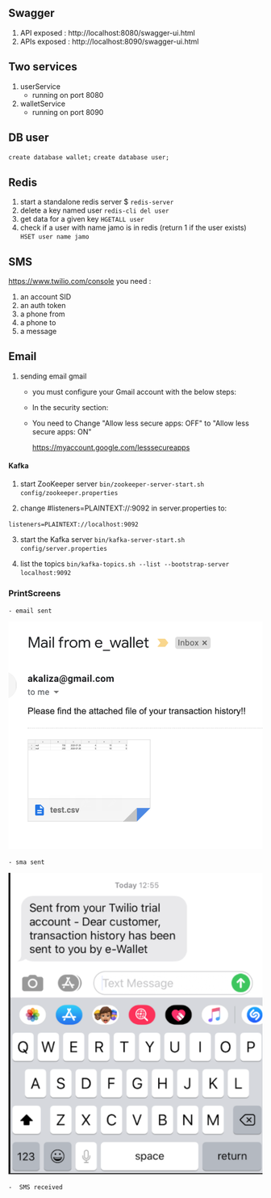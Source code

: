 ## Swagger

1. API exposed : http://localhost:8080/swagger-ui.html
2. APIs exposed : http://localhost:8090/swagger-ui.html

## Two services
1. userService
    - running on port 8080
2. walletService
    - running on port 8090

## DB user
`create database wallet;`
`create database user;`

## Redis
1. start a standalone redis server
$ `redis-server`
2. delete a key named user
`redis-cli del user`
3. get data for a given key
`HGETALL user`
4. check if a user with name jamo is in redis (return 1 if the user exists)
`HSET user name jamo`

## SMS

https://www.twilio.com/console
you need :
1. an account SID
2. an auth token
3. a phone from 
4. a phone to
5. a message

## Email
1. sending email gmail 

    - you must configure your Gmail account with the below steps:
    - In the security section:
    - You need to Change "Allow less secure apps: OFF" to "Allow less secure apps: ON"
        
        https://myaccount.google.com/lesssecureapps

#### Kafka

1. start ZooKeeper server
`bin/zookeeper-server-start.sh config/zookeeper.properties`

2. change #listeners=PLAINTEXT://:9092 in server.properties to:

`listeners=PLAINTEXT://localhost:9092`

3. start the Kafka server
`bin/kafka-server-start.sh config/server.properties`

4. list the topics 
`bin/kafka-topics.sh --list --bootstrap-server localhost:9092`


### PrintScreens 

    - email sent 

![alt text](assets/screen-email.png)

    - sma sent 
    
![alt text](assets/screen-sms.png)

    -  SMS received 
   

